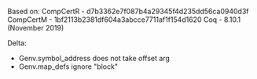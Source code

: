 Based on:
CompCertR - d7b3362e7f087b4a29345f4d235dd56ca0940d3f
CompCertM - 1bf2113b2381df604a3abcce7711af1f154d1620
Coq - 8.10.1 (November 2019)


Delta:
- Genv.symbol_address does not take offset arg
- Genv.map_defs ignore "block"
